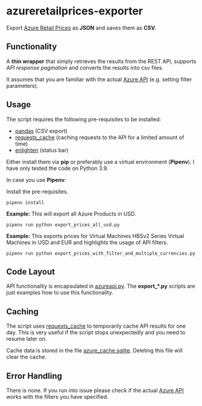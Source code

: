 # azureretailprices-exporter

Export [Azure Retail Prices](https://docs.microsoft.com/en-us/rest/api/cost-management/retail-prices/azure-retail-prices) as **JSON** and saves them as **CSV**.

## Functionality

A **thin wrapper** that simply retrieves the results from the REST API, supports *API response pagination* and converts the results into csv files.

It assumes that you are familiar with the actual [Azure API](https://docs.microsoft.com/en-us/rest/api/cost-management/retail-prices/azure-retail-prices) (e.g. setting filter parameters).

## Usage

The script requires the following pre-requisites to be installed:

- [pandas](https://pandas.pydata.org/) (CSV export)
- [requests_cache](https://pypi.org/project/requests-cache/) (caching requests to the API for a limited amount of time)
- [enlighten](https://pypi.org/project/enlighten/) (status bar)

Either install them via **pip** or preferably use a virtual environment (**Pipenv**). I have only tested the code on Python 3.9.

In case you use **Pipenv**:

Install the pre-requisites.

```console
pipenv install
```

**Example:** This will export all Azure Products in USD.

```console
pipenv run python export_prices_all_usd.py
```

**Example:** This exports prices for Virtual Machines HBSv2 Series Virtual Machines in USD and EUR and highlights the usage of API filters.

```console
pipenv run python export_prices_with_filter_and_multiple_currencies.py
```

## Code Layout

API functionality is encapsulated in [azureapi.py](azureapi.py). The **export_*.py** scripts are just examples how to use this functionality.

## Caching

The script uses [requests_cache](https://pypi.org/project/requests-cache) to temporarily cache API results for one day. This is very useful if the script stops unexpectedly and you need to resume later on.

Cache data is stored in the file [azure_cache.sqlite](azure_cache.sqlite). Deleting this file will clear the cache.

## Error Handling

There is none. If you run into issue please check if the actual [Azure API](https://docs.microsoft.com/en-us/rest/api/cost-management/retail-prices/azure-retail-prices) works with the filters you have specified.

